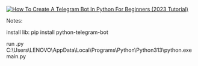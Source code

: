 [![How To Create A Telegram Bot In Python For Beginners (2023 Tutorial)](https://img.youtube.com/vi/vZtm1wuA2yc/0.jpg)](https://www.youtube.com/watch?v=vZtm1wuA2yc)


Notes:

install lib:
pip install python-telegram-bot

run .py
C:\Users\LENOVO\AppData\Local\Programs\Python\Python313\python.exe main.py


